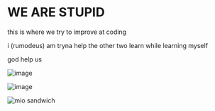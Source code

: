 <h1><b> WE ARE STUPID </b></h1>

this is where we try to improve at coding

i (rumodeus) am tryna help the other two learn while learning myself

god help us

![image](https://user-images.githubusercontent.com/91802844/219220463-a2725a2d-dc3b-494f-802d-7c2d6614b0e0.png)

![image](https://user-images.githubusercontent.com/91802844/219221455-a3fa6d4b-f617-4bbb-9483-99f80f2c1127.png)


![mio sandwich](https://user-images.githubusercontent.com/91802844/219216455-03d5655f-5c34-4a59-bb3c-22901ee7259c.png)
